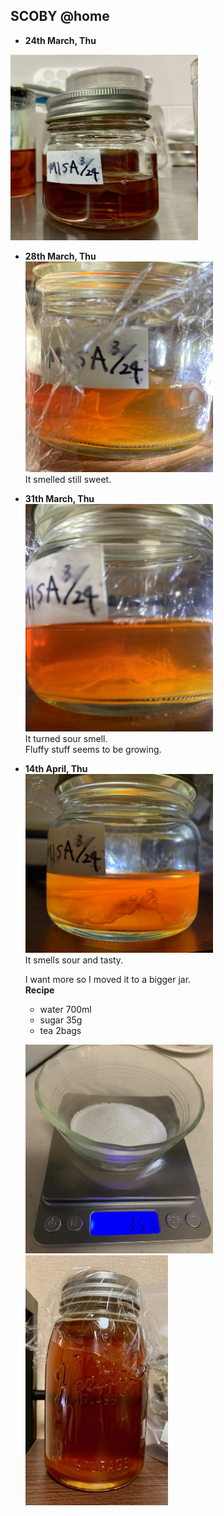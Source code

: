 ##  SCOBY @home<br>

- **24th March, Thu**<br>
<img width="300" alt="img" src="images/IMG_3476.jpeg">

- **28th March, Thu**<br>
<img width="300" alt="img" src="images/IMG_3513.jpeg"><br>
It smelled still sweet.

- **31th March, Thu**<br>
<img width="300" alt="img" src="images/IMG_3609.jpeg"><br>
It turned sour smell.<br>
Fluffy stuff seems to be growing.

- **14th April, Thu**<br>
<img width="300" alt="img" src="images/IMG_3933.jpeg"><br>
It smells sour and tasty.

  I want more so I moved it to a bigger jar.<br>
    **Recipe**
    - water 700ml
    - sugar 35g
    - tea 2bags

  <img width="300" alt="img" src="images/IMG_3928.jpeg"><br>
  <img height="400" alt="img" src="images/IMG_3936.jpeg"><br>




